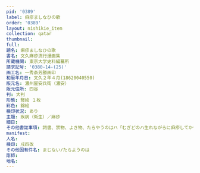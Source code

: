 ```yaml
---
pid: '0389'
label: 痳疹ましなひの歌
order: '0389'
layout: nishikie_item
collection: qatar
thumbnail: 
full: 
題名: 痳疹ましなひの歌
書名: 文久麻疹流行漫画集
所蔵機関: 東京大学史料編纂所
請求記号: '0380-14-(25)'
画工名: 一秀斎芳勝画印
和暦年月日: 文久２年４月(18620040550)
版元名: 濃州屋安兵衛（濃安）
版元住所: 四谷
判: 大判
形態: 竪絵 １枚
彩色: 錦絵
検印状況: あり
主題: 疾病（衛生）／麻疹
細目: 
その他書誌事項: 詞書、禁物、よき物、たらやうのはハ「むぎどのハ生れながらに痳疹してかせての後は我子なりけり」とかく
manifest: 
人名: 
検印: 戌四改
その他固有件名: まじない/たらようのは
彫師: 
地名: 
---
```

